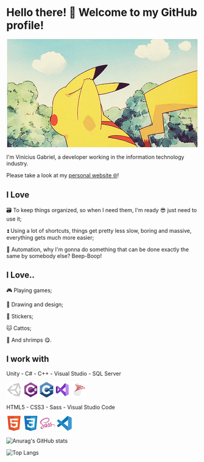 # Hello there! 👋 Welcome to my GitHub profile!

<p align="center">
  <img src="images/pikachu-hello.gif">
</p>

I'm Vinícius Gabriel, a developer working in the information technology industry.

Please take a look at my [personal website 🌐](https://monambike.github.io)!

## I Love

🗃️ To keep things organized, so when I need them, I'm ready 😎 just need to use it;

⏫ Using a lot of shortcuts, things get pretty less slow, boring and massive, everything gets much more easier;

🤖 Automation, why I'm gonna do something that can be done exactly the same by somebody else? Beep-Boop!

## I Love..

🎮 Playing games;

🎨 Drawing and design;

💬 Stickers;

🐱 Cattos;

🦐 And shrimps 😋.

## I work with

Unity - C# - C++ - Visual Studio - SQL Server
<p>
  <img height="40" src="images/tools/unity.svg"/>
  <img height="40" src="images/tools/csharp.svg"/>
  <img height="40" src="images/tools/c-plus-plus.svg"/>
  <img height="40" src="images/tools/visual-studio.svg" />
  <img height="40" src="images/tools/microsoft-sql-server.svg" />
</p>

HTML5 - CSS3 - Sass - Visual Studio Code
<p>
  <img height="40" src="images/tools/html5.svg" />
  <img height="40" src="images/tools/css3.svg"/>
  <img height="40" src="images/tools/sass.svg"/>
  <img height="40" src="images/tools/vs-code.svg"/>
</p>

![Anurag's GitHub stats](https://github-readme-stats.vercel.app/api?username=monambike&hide=contribs&show_icons=true&theme=transparent\&rank_icon=github)

![Top Langs](https://github-readme-stats.vercel.app/api/top-langs/?username=monambike\&layout=compact&theme=transparent&exclude_repo=ouroweb-icons-storage,project-hanabi-web,educational-and-research-code-snippets,kwijisho-discord-bot-legacy,diversao-inclusiva,doce-do-bom-mobile,clock-in-tracker)

